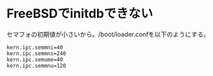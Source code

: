 ﻿# FreeBSDでinitdbできない

セマフォの初期値が小さいから。/boot/loader.confを以下のようにする。

```clike
kern.ipc.semmni=40
kern.ipc.semmns=240
kern.ipc.semume=40
kern.ipc.semmnu=120
```
